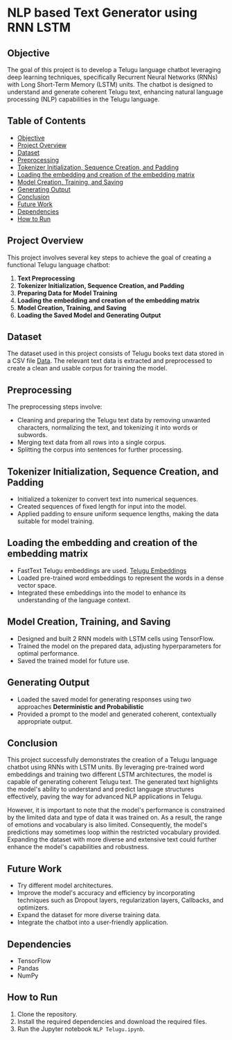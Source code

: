 # NLP based Text Generator using RNN LSTM


## Objective

The goal of this project is to develop a Telugu language chatbot leveraging deep learning techniques, specifically Recurrent Neural Networks (RNNs) with Long Short-Term Memory (LSTM) units. The chatbot is designed to understand and generate coherent Telugu text, enhancing natural language processing (NLP) capabilities in the Telugu language.

## Table of Contents

- [Objective](#objective)
- [Project Overview](#project-overview)
- [Dataset](#dataset)
- [Preprocessing](#preprocessing)
- [Tokenizer Initialization, Sequence Creation, and Padding](#tokenizer-initialization-sequence-creation-and-padding)
- [Loading the embedding and creation of the embedding matrix](#Loading-the-embedding-and-creation-of-the-embedding-matrix)
- [Model Creation, Training, and Saving](#Model-Creation,-Training,-and-Saving)
- [Generating Output](#generating-output)
- [Conclusion](#conclusion)
- [Future Work](#future-work)
- [Dependencies](#dependencies)
- [How to Run](#how-to-run)

## Project Overview

This project involves several key steps to achieve the goal of creating a functional Telugu language chatbot:

1. **Text Preprocessing**
2. **Tokenizer Initialization, Sequence Creation, and Padding**
3. **Preparing Data for Model Training**
4. **Loading the embedding and creation of the embedding matrix**
5. **Model Creation, Training, and Saving**
6. **Loading the Saved Model and Generating Output**

## Dataset

The dataset used in this project consists of Telugu books text data stored in a CSV file [Data](https://www.kaggle.com/datasets/sudalairajkumar/telugu-nlp). The relevant text data is extracted and preprocessed to create a clean and usable corpus for training the model.

## Preprocessing

The preprocessing steps involve:
- Cleaning and preparing the Telugu text data by removing unwanted characters, normalizing the text, and tokenizing it into words or subwords.
- Merging text data from all rows into a single corpus.
- Splitting the corpus into sentences for further processing.


## Tokenizer Initialization, Sequence Creation, and Padding

- Initialized a tokenizer to convert text into numerical sequences.
- Created sequences of fixed length for input into the model.
- Applied padding to ensure uniform sequence lengths, making the data suitable for model training.

## Loading the embedding and creation of the embedding matrix

- FastText Telugu embeddings are used. [Telugu Embeddings](https://fasttext.cc/docs/en/crawl-vectors.html)
- Loaded pre-trained word embeddings to represent the words in a dense vector space.
- Integrated these embeddings into the model to enhance its understanding of the language context.

## Model Creation, Training, and Saving

- Designed and built 2 RNN models with LSTM cells using TensorFlow.
- Trained the model on the prepared data, adjusting hyperparameters for optimal performance.
- Saved the trained model for future use.

## Generating Output

- Loaded the saved model for generating responses using two approaches **Deterministic and Probabilistic**
- Provided a prompt to the model and generated coherent, contextually appropriate output.

## Conclusion

This project successfully demonstrates the creation of a Telugu language chatbot using RNNs with LSTM units. By leveraging pre-trained word embeddings and training two different LSTM architectures, the model is capable of generating coherent Telugu text. The generated text highlights the model's ability to understand and predict language structures effectively, paving the way for advanced NLP applications in Telugu.

However, it is important to note that the model's performance is constrained by the limited data and type of data it was trained on. As a result, the range of emotions and vocabulary is also limited. Consequently, the model's predictions may sometimes loop within the restricted vocabulary provided. Expanding the dataset with more diverse and extensive text could further enhance the model's capabilities and robustness.

## Future Work

- Try different model architectures.
- Improve the model's accuracy and efficiency by incorporating techniques such as Dropout layers, regularization layers, Callbacks, and optimizers.
- Expand the dataset for more diverse training data.
- Integrate the chatbot into a user-friendly application.

## Dependencies

- TensorFlow
- Pandas
- NumPy

## How to Run

1. Clone the repository.
2. Install the required dependencies and download the required files.
3. Run the Jupyter notebook `NLP Telugu.ipynb`.
